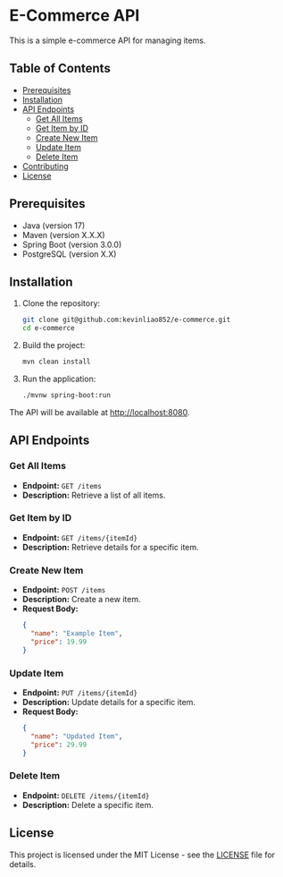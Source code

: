 # E-Commerce API

This is a simple e-commerce API for managing items.

## Table of Contents

- [Prerequisites](#prerequisites)
- [Installation](#installation)
- [API Endpoints](#api-endpoints)
  - [Get All Items](#get-all-items)
  - [Get Item by ID](#get-item-by-id)
  - [Create New Item](#create-new-item)
  - [Update Item](#update-item)
  - [Delete Item](#delete-item)
- [Contributing](#contributing)
- [License](#license)

## Prerequisites

- Java (version 17)
- Maven (version X.X.X)
- Spring Boot (version 3.0.0)
- PostgreSQL (version X.X)

## Installation

1. Clone the repository:

   ```bash
   git clone git@github.com:kevinliao852/e-commerce.git
   cd e-commerce
   ```

2. Build the project:

   ```bash
   mvn clean install
   ```

3. Run the application:

   ```bash
   ./mvnw spring-boot:run
   ```

The API will be available at [http://localhost:8080](http://localhost:8080).

## API Endpoints

### Get All Items

- **Endpoint:** `GET /items`
- **Description:** Retrieve a list of all items.

### Get Item by ID

- **Endpoint:** `GET /items/{itemId}`
- **Description:** Retrieve details for a specific item.

### Create New Item

- **Endpoint:** `POST /items`
- **Description:** Create a new item.
- **Request Body:**
  ```json
  {
    "name": "Example Item",
    "price": 19.99
  }
  ```

### Update Item

- **Endpoint:** `PUT /items/{itemId}`
- **Description:** Update details for a specific item.
- **Request Body:**
  ```json
  {
    "name": "Updated Item",
    "price": 29.99
  }
  ```

### Delete Item

- **Endpoint:** `DELETE /items/{itemId}`
- **Description:** Delete a specific item.

## License

This project is licensed under the MIT License - see the [LICENSE](LICENSE) file for details.
